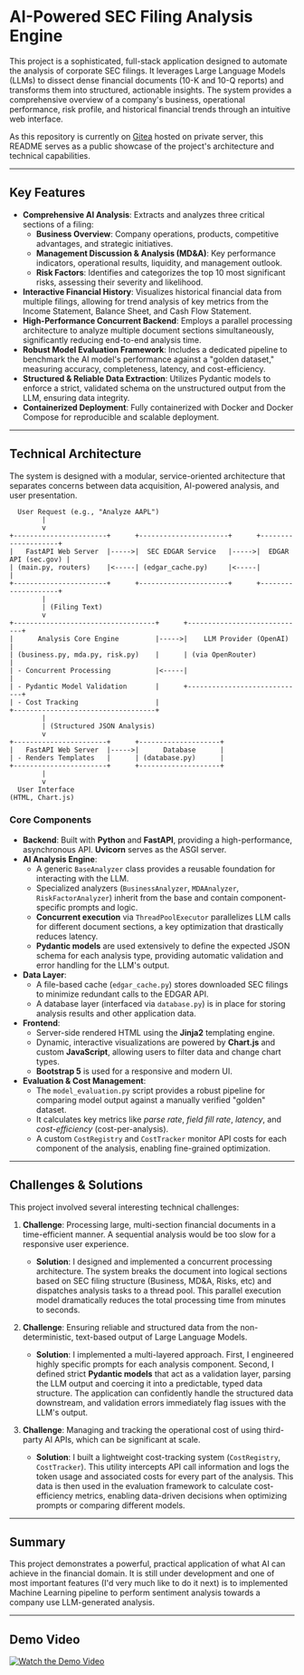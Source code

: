 # AI-Powered SEC Filing Analysis Engine

This project is a sophisticated, full-stack application designed to automate the analysis of corporate SEC filings. It leverages Large Language Models (LLMs) to dissect dense financial documents (10-K and 10-Q reports) and transforms them into structured, actionable insights. The system provides a comprehensive overview of a company's business, operational performance, risk profile, and historical financial trends through an intuitive web interface.

As this repository is currently on [Gitea](https://about.gitea.com/) hosted on private server, this README serves as a public showcase of the project's architecture and technical capabilities.

---

## Key Features

*   **Comprehensive AI Analysis**: Extracts and analyzes three critical sections of a filing:
    *   **Business Overview**: Company operations, products, competitive advantages, and strategic initiatives.
    *   **Management Discussion & Analysis (MD&A)**: Key performance indicators, operational results, liquidity, and management outlook.
    *   **Risk Factors**: Identifies and categorizes the top 10 most significant risks, assessing their severity and likelihood.
*   **Interactive Financial History**: Visualizes historical financial data from multiple filings, allowing for trend analysis of key metrics from the Income Statement, Balance Sheet, and Cash Flow Statement.
*   **High-Performance Concurrent Backend**: Employs a parallel processing architecture to analyze multiple document sections simultaneously, significantly reducing end-to-end analysis time.
*   **Robust Model Evaluation Framework**: Includes a dedicated pipeline to benchmark the AI model's performance against a "golden dataset," measuring accuracy, completeness, latency, and cost-efficiency.
*   **Structured & Reliable Data Extraction**: Utilizes Pydantic models to enforce a strict, validated schema on the unstructured output from the LLM, ensuring data integrity.
*   **Containerized Deployment**: Fully containerized with Docker and Docker Compose for reproducible and scalable deployment.

---

## Technical Architecture

The system is designed with a modular, service-oriented architecture that separates concerns between data acquisition, AI-powered analysis, and user presentation.

```
  User Request (e.g., "Analyze AAPL")
        |
        v
+-----------------------+      +----------------------+      +--------------------+
|   FastAPI Web Server  |----->|  SEC EDGAR Service   |----->|  EDGAR API (sec.gov) |
| (main.py, routers)    |<-----| (edgar_cache.py)     |<-----|                    |
+-----------------------+      +----------------------+      +--------------------+
        |
        | (Filing Text)
        v
+-----------------------------------+      +-----------------------------+
|      Analysis Core Engine         |----->|    LLM Provider (OpenAI)    |
| (business.py, mda.py, risk.py)    |      | (via OpenRouter)            |
| - Concurrent Processing           |<-----|                             |
| - Pydantic Model Validation       |      +-----------------------------+
| - Cost Tracking                   |
+-----------------------------------+
        |
        | (Structured JSON Analysis)
        v
+-----------------------+      +--------------------+
|   FastAPI Web Server  |----->|      Database      |
| - Renders Templates   |      | (database.py)      |
+-----------------------+      +--------------------+
        |
        v
  User Interface
(HTML, Chart.js)
```

### Core Components

*   **Backend**: Built with **Python** and **FastAPI**, providing a high-performance, asynchronous API. **Uvicorn** serves as the ASGI server.
*   **AI Analysis Engine**:
    *   A generic `BaseAnalyzer` class provides a reusable foundation for interacting with the LLM.
    *   Specialized analyzers (`BusinessAnalyzer`, `MDAAnalyzer`, `RiskFactorAnalyzer`) inherit from the base and contain component-specific prompts and logic.
    *   **Concurrent execution** via `ThreadPoolExecutor` parallelizes LLM calls for different document sections, a key optimization that drastically reduces latency.
    *   **Pydantic models** are used extensively to define the expected JSON schema for each analysis type, providing automatic validation and error handling for the LLM's output.
*   **Data Layer**:
    *   A file-based cache (`edgar_cache.py`) stores downloaded SEC filings to minimize redundant calls to the EDGAR API.
    *   A database layer (interfaced via `database.py`) is in place for storing analysis results and other application data.
*   **Frontend**:
    *   Server-side rendered HTML using the **Jinja2** templating engine.
    *   Dynamic, interactive visualizations are powered by **Chart.js** and custom **JavaScript**, allowing users to filter data and change chart types.
    *   **Bootstrap 5** is used for a responsive and modern UI.
*   **Evaluation & Cost Management**:
    *   The `model_evaluation.py` script provides a robust pipeline for comparing model output against a manually verified "golden" dataset.
    *   It calculates key metrics like *parse rate*, *field fill rate*, *latency*, and *cost-efficiency* (cost-per-analysis).
    *   A custom `CostRegistry` and `CostTracker` monitor API costs for each component of the analysis, enabling fine-grained optimization.

---

## Challenges & Solutions

This project involved several interesting technical challenges:

1.  **Challenge**: Processing large, multi-section financial documents in a time-efficient manner. A sequential analysis would be too slow for a responsive user experience.
    *   **Solution**: I designed and implemented a concurrent processing architecture. The system breaks the document into logical sections based on SEC filing structure (Business, MD&A, Risks, etc) and dispatches analysis tasks to a thread pool. This parallel execution model dramatically reduces the total processing time from minutes to seconds.

2.  **Challenge**: Ensuring reliable and structured data from the non-deterministic, text-based output of Large Language Models.
    *   **Solution**: I implemented a multi-layered approach. First, I engineered highly specific prompts for each analysis component. Second, I defined strict **Pydantic models** that act as a validation layer, parsing the LLM output and coercing it into a predictable, typed data structure. The application can confidently handle the structured data downstream, and validation errors immediately flag issues with the LLM's output.

3.  **Challenge**: Managing and tracking the operational cost of using third-party AI APIs, which can be significant at scale.
    *   **Solution**: I built a lightweight cost-tracking system (`CostRegistry`, `CostTracker`). This utility intercepts API call information and logs the token usage and associated costs for every part of the analysis. This data is then used in the evaluation framework to calculate cost-efficiency metrics, enabling data-driven decisions when optimizing prompts or comparing different models.

---

## Summary

This project demonstrates a powerful, practical application of what AI can achieve in the financial domain. 
It is still under development and one of most important features (I'd very much like to do it next) is to implemented Machine Learning pipeline to perform sentiment analysis towards a company use LLM-generated analysis.

---

## Demo Video

[![Watch the Demo Video](https://img.youtube.com/vi/inkxzxyGtas/hqdefault.jpg)]([https://www.youtube.com/watch?v=inkxzxyGtas](https://youtu.be/inkxzxyGtas))
